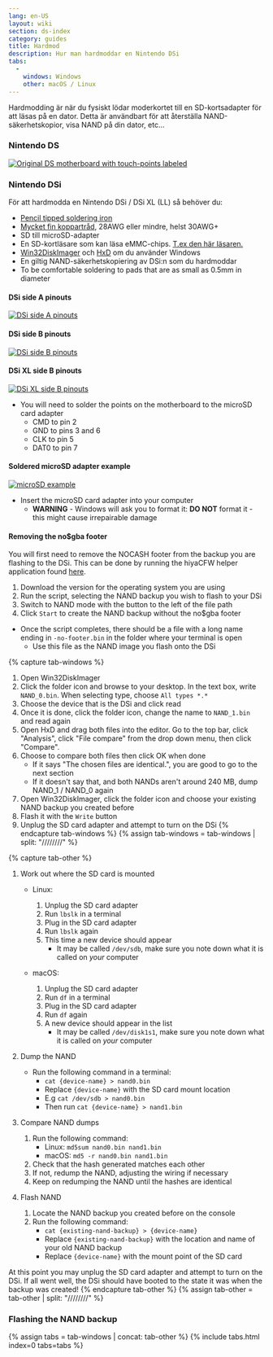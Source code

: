 ```yaml
---
lang: en-US
layout: wiki
section: ds-index
category: guides
title: Hardmod
description: Hur man hardmoddar en Nintendo DSi
tabs:
  - 
    windows: Windows
    other: macOS / Linux
---
```


Hardmodding är när du fysiskt lödar moderkortet till en SD-kortsadapter för att läsas på en dator. Detta är användbart för att återställa NAND-säkerhetskopior, visa NAND på din dator, etc...

### Nintendo DS
[![Original DS motherboard with touch-points labeled](/assets/images/ds-hardmod/mobo_pinout.png)](/assets/images/ds-hardmod/mobo_pinout.png)

### Nintendo DSi

För att hardmodda en Nintendo DSi / DSi XL (LL) så behöver du:
   - [Pencil tipped soldering iron](https://www.amazon.com/dp/B01N4571Q6)
   - [Mycket fin koppartråd](https://www.amazon.com/dp/B01MXGNTA4), 28AWG eller mindre, helst 30AWG+
   - SD till microSD-adapter
   - En SD-kortläsare som kan läsa eMMC-chips. [T.ex den här läsaren.](https://www.amazon.com/dp/B006T9B6R2)
   - [Win32DiskImager](https://sourceforge.net/projects/win32diskimager/) och [HxD](https://mh-nexus.de/en/downloads.php?product=HxD20) om du använder Windows
   - En giltig NAND-säkerhetskopiering av DSi:n som du hardmoddar
   - To be comfortable soldering to pads that are as small as 0.5mm in diameter

#### DSi side A pinouts
[![DSi side A pinouts](/assets/images/dsi-hardmod/side_a.jpg)](/assets/images/dsi-hardmod/side_a.jpg)
#### DSi side B pinouts
[![DSi side B pinouts](/assets/images/dsi-hardmod/side_b.png)](/assets/images/dsi-hardmod/side_b.png)
#### DSi XL side B pinouts
[![DSi XL side B pinouts](/assets/images/dsi-hardmod/dsi_xl_side_b.png)](/assets/images/dsi-hardmod/dsi_xl_side_b.png)

- You will need to solder the points on the motherboard to the microSD card adapter
   - CMD to pin 2
   - GND to pins 3 and 6
   - CLK to pin 5
   - DAT0 to pin 7

#### Soldered microSD adapter example
[![microSD example](/assets/images/dsi-hardmod/sd.jpg)](/assets/images/dsi-hardmod/sd.jpg)

- Insert the microSD card adapter into your computer
   - **WARNING** - Windows will ask you to format it: **DO NOT** format it - this might cause irrepairable damage

#### Removing the no$gba footer
You will first need to remove the NOCASH footer from the backup you are flashing to the DSi. This can be done by running the hiyaCFW helper application found [here](https://github.com/mondul/HiyaCFW-Helper/releases/latest).

1. Download the version for the operating system you are using
1. Run the script, selecting the NAND backup you wish to flash to your DSi
1. Switch to NAND mode with the button to the left of the file path
1. Click `Start` to create the NAND backup without the no$gba footer

- Once the script completes, there should be a file with a long name ending in `-no-footer.bin` in the folder where your terminal is open
   - Use this file as the NAND image you flash onto the DSi

{% capture tab-windows %}
1. Open Win32DiskImager
1. Click the folder icon and browse to your desktop. In the text box, write `NAND_0.bin`. When selecting type, choose `All types *.*`
1. Choose the device that is the DSi and click read
1. Once it is done, click the folder icon, change the name to `NAND_1.bin` and read again
1. Open HxD and drag both files into the editor. Go to the top bar, click "Analysis", click "File compare" from the drop down menu, then click "Compare".
1. Choose to compare both files then click OK when done
   - If it says "The chosen files are identical.", you are good to go to the next section
   - If it doesn't say that, and both NANDs aren't around 240 MB, dump NAND_1 / NAND_0 again
1. Open Win32DiskImager, click the folder icon and choose your existing NAND backup you created before
1. Flash it with the `Write` button
1. Unplug the SD card adapter and attempt to turn on the DSi
{% endcapture tab-windows %}
{% assign tab-windows = tab-windows | split: "////////" %}


{% capture tab-other %}
1. Work out where the SD card is mounted
   - Linux:
      1. Unplug the SD card adapter
      1. Run `lbslk` in a terminal
      1. Plug in the SD card adapter
      1. Run `lbslk` again
      1. This time a new device should appear
         - It may be called `/dev/sdb`, make sure you note down what it is called on *your* computer

   - macOS:
      1. Unplug the SD card adapter
      1. Run `df` in a terminal
      1. Plug in the SD card adapter
      1. Run `df` again
      1. A new device should appear in the list
         - It may be called `/dev/disk1s1`, make sure you note down what it is called on *your* computer

1. Dump the NAND
   - Run the following command in a terminal:
      - `cat {device-name} > nand0.bin`
      - Replace `{device-name}` with the SD card mount location
      - E.g `cat /dev/sdb > nand0.bin`
      - Then run `cat {device-name} > nand1.bin`


1. Compare NAND dumps
   1. Run the following command:
      - Linux: `md5sum nand0.bin nand1.bin`
      - macOS: `md5 -r nand0.bin nand1.bin`
   1. Check that the hash generated matches each other
   1. If not, redump the NAND, adjusting the wiring if necessary
   1. Keep on redumping the NAND until the hashes are identical

1. Flash NAND
   1. Locate the NAND backup you created before on the console
   1. Run the following command:
      - `cat {existing-nand-backup} > {device-name}`
      - Replace `{existing-nand-backup}` with the location and name of your old NAND backup
      - Replace `{device-name}` with the mount point of the SD card

At this point you may unplug the SD card adapter and attempt to turn on the DSi. If all went well, the DSi should have booted to the state it was when the backup was created!
{% endcapture tab-other %}
{% assign tab-other = tab-other | split: "////////" %}

### Flashing the NAND backup
{% assign tabs = tab-windows | concat: tab-other %}
{% include tabs.html index=0 tabs=tabs %}

